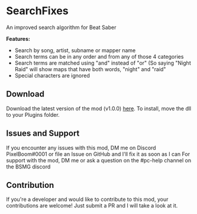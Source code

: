 # SearchFixes
An improved search algorithm for Beat Saber

**Features:**
- Search by song, artist, subname or mapper name
- Search terms can be in any order and from any of those 4 categories
- Search terms are matched using "and" instead of "or" (So saying "Night Raid" will show maps that have both words, "night" and "raid"
- Special characters are ignored

## Download
Download the latest version of the mod (v1.0.0) [here](https://github.com/rithik-b/SearchFixes/releases/tag/1.0.0 "here").
To install, move the dll to your Plugins folder.

## Issues and Support
If you encounter any issues with this mod, DM me on Discord PixelBoom#0001 or file an Issue on GitHub and I'll fix it as soon as I can For support with the mod, DM me or ask a question on the #pc-help channel on the BSMG discord

## Contribution
If you're a developer and would like to contribute to this mod, your contributions are welcome! Just submit a PR and I will take a look at it.
